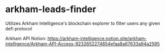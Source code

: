 # arkham-leads-finder
Utilizes Arkham Intelligence's blockchain explorer to filter users any given defi protocol


Arkham API Notion: 
https://arkham-intelligence.notion.site/arkham-intelligence/Arkham-API-Access-9232652274854efaa8a67633a94a2595

